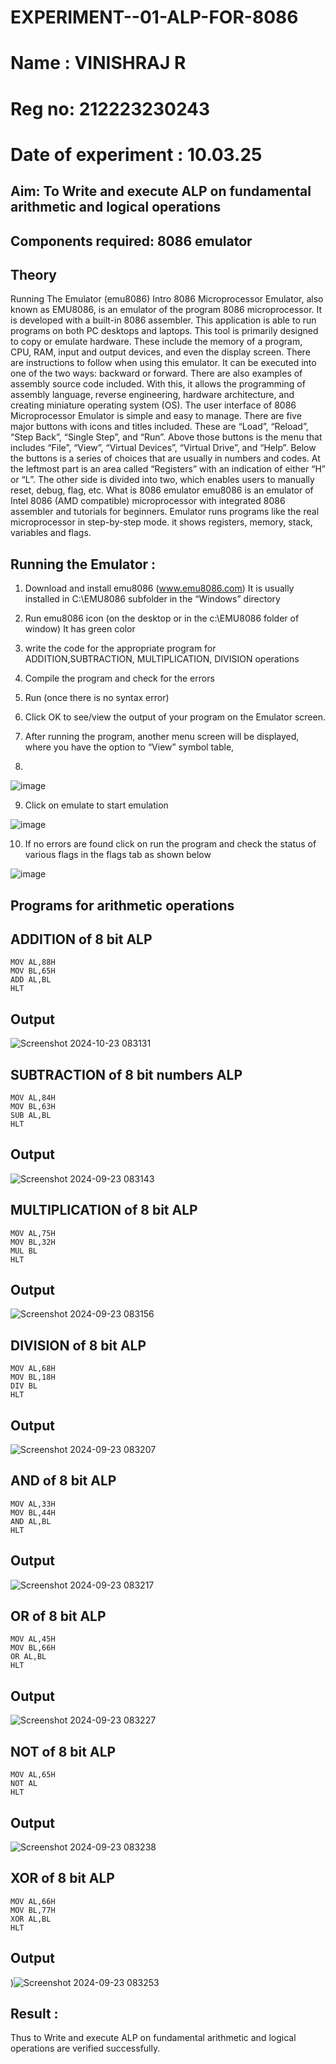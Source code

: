# EXPERIMENT--01-ALP-FOR-8086
# Name : VINISHRAJ R
# Reg no: 212223230243
# Date of experiment : 10.03.25


## Aim: To Write and execute ALP on fundamental arithmetic and logical operations
## Components required: 8086  emulator 
## Theory 
Running The Emulator (emu8086) Intro 8086 Microprocessor Emulator, also known as EMU8086, is an emulator of the program 8086 microprocessor. It is developed with a built-in 8086 assembler. This application is able to run programs on both PC desktops and laptops. This tool is primarily designed to copy or emulate hardware. These include the memory of a program, CPU, RAM, input and output devices, and even the display screen. There are instructions to follow when using this emulator. It can be executed into one of the two ways: backward or forward. There are also examples of assembly source code included. With this, it allows the programming of assembly language, reverse engineering, hardware architecture, and creating miniature operating system (OS). The user interface of 8086 Microprocessor Emulator is simple and easy to manage. There are five major buttons with icons and titles included. These are “Load”, “Reload”, “Step Back”, “Single Step”, and “Run”. Above those buttons is the menu that includes “File”, “View”, “Virtual Devices”, “Virtual Drive”, and “Help”. Below the buttons is a series of choices that are usually in numbers and codes. At the leftmost part is an area called “Registers” with an indication of either “H” or “L”. The other side is divided into two, which enables users to manually reset, debug, flag, etc. What is 8086 emulator emu8086 is an emulator of Intel 8086 (AMD compatible) microprocessor with integrated 8086 assembler and tutorials for beginners. Emulator runs programs like the real microprocessor in step-by-step mode. it shows registers, memory, stack, variables and flags.


## Running the Emulator :
1.	Download and install emu8086 (www.emu8086.com) It is usually installed in C:\EMU8086 subfolder in the “Windows” directory
2.	Run  emu8086 icon (on the desktop or in the c:\EMU8086 folder of window) It has green color 
 
 
3.	write the code for the appropriate program for ADDITION,SUBTRACTION, MULTIPLICATION,  DIVISION operations 

4.	 Compile the program and check for the errors 
5.	Run (once there is no syntax error) 

6.	Click OK to see/view the output of your program on the Emulator screen. 


7.	After running the program, another menu screen will be displayed, where you have the option to “View” symbol table,
8.	 


![image](https://user-images.githubusercontent.com/36288975/189273263-d65baae9-4b8f-4723-afb3-c0ffa4052b04.png)











9.	Click on emulate to start emulation 








![image](https://user-images.githubusercontent.com/36288975/189273273-9bb36ec1-e2e8-4892-8d35-37707332bfdc.png)








10.	If no errors are found click on run the program and check the status of various flags in the flags tab as shown below 






![image](https://user-images.githubusercontent.com/36288975/189273277-113a2a33-4a40-4ff8-95a5-ecd3a1f504fe.png)







## Programs for arithmetic  operations

## ADDITION of 8 bit ALP 
```
MOV AL,88H
MOV BL,65H
ADD AL,BL
HLT
```
## Output  
![Screenshot 2024-10-23 083131](https://github.com/user-attachments/assets/d3f94fa3-b32d-40cd-8a4d-e0b966e90cb6)

## SUBTRACTION of 8 bit numbers  ALP 
```
MOV AL,84H
MOV BL,63H
SUB AL,BL
HLT
```
## Output  
![Screenshot 2024-09-23 083143](https://github.com/user-attachments/assets/24ed7ee9-c1d6-4a00-90a0-a638ae5333f5)

## MULTIPLICATION of 8 bit ALP 
```
MOV AL,75H
MOV BL,32H
MUL BL
HLT
```
## Output  
![Screenshot 2024-09-23 083156](https://github.com/user-attachments/assets/cfba8ac3-8879-4368-a7ce-066b2e086662)


## DIVISION of 8 bit ALP 
```
MOV AL,68H
MOV BL,18H
DIV BL
HLT
```
## Output  
![Screenshot 2024-09-23 083207](https://github.com/user-attachments/assets/40c73086-b83f-490e-92d1-22a5e800b19c)

## AND of 8 bit ALP 
```
MOV AL,33H
MOV BL,44H
AND AL,BL
HLT
```
## Output 
![Screenshot 2024-09-23 083217](https://github.com/user-attachments/assets/0f351eee-372b-420e-a411-8115a7c68c79)

## OR of 8 bit ALP 
```
MOV AL,45H
MOV BL,66H
OR AL,BL
HLT
```
## Output 
![Screenshot 2024-09-23 083227](https://github.com/user-attachments/assets/61a91fce-f57e-4048-9be3-effe2cabb5a1)

## NOT of 8 bit ALP 
```
MOV AL,65H
NOT AL
HLT
```
## Output 
![Screenshot 2024-09-23 083238](https://github.com/user-attachments/assets/fbdae277-1ced-4b2b-8963-4577b2033eaa)

## XOR of 8 bit ALP 
```
MOV AL,66H
MOV BL,77H
XOR AL,BL
HLT
```
## Output 
)![Screenshot 2024-09-23 083253](https://github.com/user-attachments/assets/c64cff02-66f4-4842-a691-dea4e3e9caf7)

## Result :
Thus to Write and execute ALP on fundamental arithmetic and logical operations are verified successfully.
